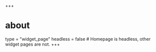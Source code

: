 +++
# about
type = "widget_page"
headless = false  # Homepage is headless, other widget pages are not.
+++
